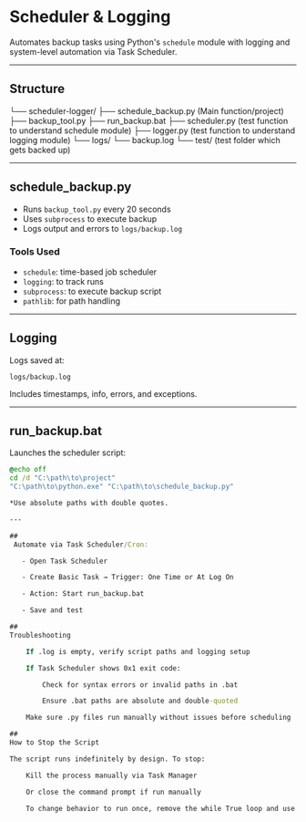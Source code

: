 # Scheduler & Logging

Automates backup tasks using Python's `schedule` module with logging and system-level automation via Task Scheduler.

---

## Structure

└── scheduler-logger/
    ├── schedule_backup.py (Main function/project)
    ├── backup_tool.py
    ├── run_backup.bat
    ├── scheduler.py (test function to understand schedule module)
    ├── logger.py (test function to understand logging module)
    └── logs/
     └── backup.log
    └── test/ (test folder which gets backed up)


---

## schedule_backup.py

- Runs `backup_tool.py` every 20 seconds
- Uses `subprocess` to execute backup
- Logs output and errors to `logs/backup.log`

### Tools Used

- `schedule`: time-based job scheduler
- `logging`: to track runs
- `subprocess`: to execute backup script
- `pathlib`: for path handling

---

## Logging

Logs saved at:

    logs/backup.log


Includes timestamps, info, errors, and exceptions.

---

## run_backup.bat

Launches the scheduler script:

```bat
@echo off
cd /d "C:\path\to\project"
"C:\path\to\python.exe" "C:\path\to\schedule_backup.py"

*Use absolute paths with double quotes.

---

##
 Automate via Task Scheduler/Cron:

   - Open Task Scheduler

   - Create Basic Task → Trigger: One Time or At Log On

   - Action: Start run_backup.bat

   - Save and test

##
Troubleshooting

    If .log is empty, verify script paths and logging setup

    If Task Scheduler shows 0x1 exit code:

        Check for syntax errors or invalid paths in .bat

        Ensure .bat paths are absolute and double-quoted

    Make sure .py files run manually without issues before scheduling

##
How to Stop the Script

The script runs indefinitely by design. To stop:

    Kill the process manually via Task Manager

    Or close the command prompt if run manually

    To change behavior to run once, remove the while True loop and use direct run_backup() execution
